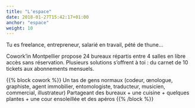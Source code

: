 ```yaml
---
title: "L'espace"
date: 2018-01-27T15:42:17+01:00
anchor: "espace"
weight: 10
---
```


Tu es freelance, entrepreneur, salarié en travail, pété de thune…

 
Cowork’in Montpellier propose 24 bureaux répartis entre 4 salles en libre accès sans réservation.
Plusieurs solutions s’offrent à toi : 
du carnet de 10 tickets aux abonnements mensuels.


{{% block cowork %}}
Un tas de gens normaux (codeur, œnologue, graphiste, agent immobilier, entomologiste, traducteur, musicien, commercial, illustrateur)
Partageant des bureaux + une cuisine + quelques plantes + une cour ensoleillée et des apéros
{{% /block %}}
 